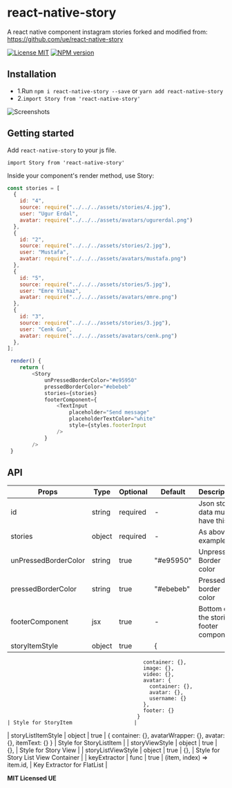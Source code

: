 # react-native-story

A react native component instagram stories forked and modified from: https://github.com/ue/react-native-story

[![License MIT](http://img.shields.io/badge/license-MIT-orange.svg?style=flat)](https://raw.githubusercontent.com/AugustusCosta/react-native-story/master/LICENSE)
[ ![NPM version](http://img.shields.io/npm/v/react-native-story.svg?style=flat)](https://www.npmjs.com/package/react-native-story)

## Installation

- 1.Run `npm i react-native-story --save` or `yarn add react-native-story`
- 2.`import Story from 'react-native-story'`

![Screenshots](https://media.giphy.com/media/f9RH5B7kYeFvQFhRq7/giphy.gif)

## Getting started

Add `react-native-story` to your js file.

`import Story from 'react-native-story'`

Inside your component's render method, use Story:

```javascript
const stories = [
  {
    id: "4",
    source: require("../../../assets/stories/4.jpg"),
    user: "Ugur Erdal",
    avatar: require("../../../assets/avatars/ugurerdal.png")
  },
  {
    id: "2",
    source: require("../../../assets/stories/2.jpg"),
    user: "Mustafa",
    avatar: require("../../../assets/avatars/mustafa.png")
  },
  {
    id: "5",
    source: require("../../../assets/stories/5.jpg"),
    user: "Emre Yilmaz",
    avatar: require("../../../assets/avatars/emre.png")
  },
  {
    id: "3",
    source: require("../../../assets/stories/3.jpg"),
    user: "Cenk Gun",
    avatar: require("../../../assets/avatars/cenk.png")
  },
];

 render() {
	return (
		<Story
			unPressedBorderColor="#e95950"
			pressedBorderColor="#ebebeb"
			stories={stories}
			footerComponent={
				<TextInput
					placeholder="Send message"
					placeholderTextColor="white"
					style={styles.footerInput
				/>
			}
		/>
 }

```

## API

| Props                | Type   | Optional | Default                      | Description                            |
| -------------------- | ------ | -------- | ---------------------------- | -------------------------------------- |
| id                   | string | required | -                            | Json story data must have this         |
| stories              | object | required | -                            | As above example                       |
| unPressedBorderColor | string | true     | "#e95950"                    | Unpressed Border color                 |
| pressedBorderColor   | string | true     | "#ebebeb"                    | Pressed border color                   |
| footerComponent      | jsx    | true     | -                            | Bottom of the stories footer component |
| storyItemStyle       | object | true     | {
                                                container: {},
                                                image: {},
                                                video: {},
                                                avatar: {
                                                  container: {},
                                                  avatar: {},
                                                  username: {}
                                                },
                                                footer: {}
                                              }                           | Style for StoryItem                    |
| storyListItemStyle   | object | true     | {
                                                container: {},
                                                avatarWrapper: {},
                                                avatar: {},
                                                itemText: {}
                                              }                           | Style for StoryListItem                |
| storyViewStyle       | object | true     | {},                          | Style for Story View                   |
| storyListViewStyle   | object | true     | {},                          | Style for Story List View Container    |
| keyExtractor         | func   | true     | (item, index) => item.id,    | Key Extractor for FlatList             |

**MIT Licensed UE**
